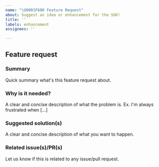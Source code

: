 ```yaml
---
name: "\U0001F680 Feature Request"
about: Suggest an idea or enhancement for the SDK!
title: ''
labels: enhancement
assignees: ''

---
```


## Feature request

### Summary
Quick summary what's this feature request about.

### Why is it needed?
A clear and concise description of what the problem is. Ex. I'm always frustrated when [...]

### Suggested solution(s)

A clear and concise description of what you want to happen.

### Related issue(s)/PR(s)

Let us know if this is related to any issue/pull request.
